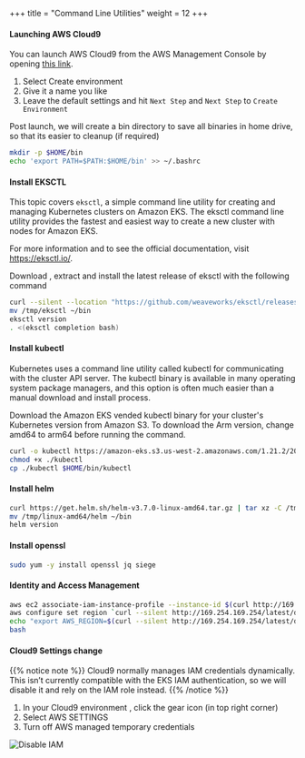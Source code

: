 +++
title = "Command Line Utilities"
weight = 12
+++

#### Launching AWS Cloud9

You can launch AWS Cloud9 from the AWS Management Console by opening [this link](https://us-east-2.console.aws.amazon.com/cloud9/home?region=us-east-2). 

1. Select Create environment
2. Give it a name you like
3. Leave the default settings and hit `Next Step` and `Next Step` to `Create Environment`

Post launch, we will create a bin directory to save all binaries in home drive, so that its easier to cleanup (if required)

```bash
mkdir -p $HOME/bin
echo 'export PATH=$PATH:$HOME/bin' >> ~/.bashrc
```

#### Install EKSCTL

This topic covers `eksctl`, a simple command line utility for creating and managing Kubernetes clusters on Amazon EKS. The eksctl command line utility provides the fastest and easiest way to create a new cluster with nodes for Amazon EKS.

For more information and to see the official documentation, visit https://eksctl.io/.

Download , extract and install the latest release of eksctl with the following command

```bash
curl --silent --location "https://github.com/weaveworks/eksctl/releases/latest/download/eksctl_$(uname -s)_amd64.tar.gz" | tar xz -C /tmp
mv /tmp/eksctl ~/bin
eksctl version
. <(eksctl completion bash)
```

#### Install kubectl

Kubernetes uses a command line utility called kubectl for communicating with the cluster API server. The kubectl binary is available in many operating system package managers, and this option is often much easier than a manual download and install process.

Download the Amazon EKS vended kubectl binary for your cluster's Kubernetes version from Amazon S3. To download the Arm version, change amd64 to arm64 before running the command.


```bash
curl -o kubectl https://amazon-eks.s3.us-west-2.amazonaws.com/1.21.2/2021-07-05/bin/linux/amd64/kubectl
chmod +x ./kubectl
cp ./kubectl $HOME/bin/kubectl
```

#### Install helm

```bash
curl https://get.helm.sh/helm-v3.7.0-linux-amd64.tar.gz | tar xz -C /tmp
mv /tmp/linux-amd64/helm ~/bin
helm version
```

#### Install openssl

```bash
sudo yum -y install openssl jq siege
```

#### Identity and Access Management

```bash
aws ec2 associate-iam-instance-profile --instance-id $(curl http://169.254.169.254/latest/meta-data/instance-id) --iam-instance-profile Name=TeamRoleInstanceProfile
aws configure set region `curl --silent http://169.254.169.254/latest/dynamic/instance-identity/document | jq -r .region`
echo "export AWS_REGION=$(curl --silent http://169.254.169.254/latest/dynamic/instance-identity/document | jq -r .region)" >> ~/.bashrc
bash
```

#### Cloud9 Settings change

{{% notice note %}}
Cloud9 normally manages IAM credentials dynamically. This isn’t currently compatible with the EKS IAM authentication, so we will disable it and rely on the IAM role instead.
{{% /notice %}}

1. In your Cloud9 environment , click the gear icon (in top right corner)
2. Select AWS SETTINGS
3. Turn off AWS managed temporary credentials


![Disable IAM](/images/setup/c9disableiam.png)
